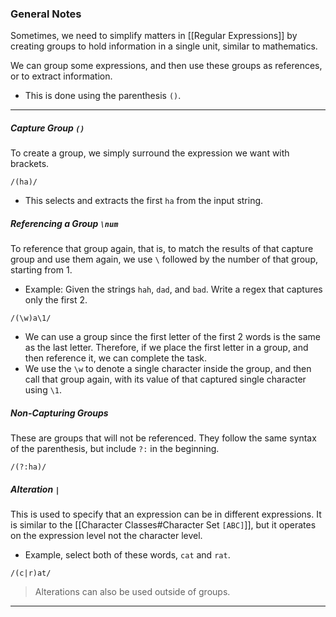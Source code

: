 ### General Notes

Sometimes, we need to simplify matters in [[Regular Expressions]] by creating groups to hold information in a single unit, similar to mathematics.

We can group some expressions, and then use these groups as references, or to extract information.
- This is done using the parenthesis `()`.

---
##### Capture Group `()`

To create a group, we simply surround the expression we want with brackets.
```
/(ha)/
```
- This selects and extracts the first `ha` from the input string.

##### Referencing a Group `\num`

To reference that group again, that is, to match the results of that capture group and use them again, we use `\` followed by the number of that group, starting from 1.
- Example: Given the strings `hah`, `dad`, and `bad`. Write a regex that captures only the first 2.
```
/(\w)a\1/
```
- We can use a group since the first letter of the first 2 words is the same as the last letter. Therefore, if we place the first letter in a group, and then reference it, we can complete the task.
- We use the `\w` to denote a single character inside the group, and then call that group again, with its value of that captured single character using `\1`.

##### Non-Capturing Groups

These are groups that will not be referenced. They follow the same syntax of the parenthesis, but include `?:` in the beginning.
```
/(?:ha)/
```

##### Alteration `|`

This is used to specify that an expression can be in different expressions. It is similar to the [[Character Classes#Character Set `[ABC]`]], but it operates on the expression level not the character level.
- Example, select both of these words, `cat` and `rat`.
```
/(c|r)at/
```

> Alterations can also be used outside of groups.

---
